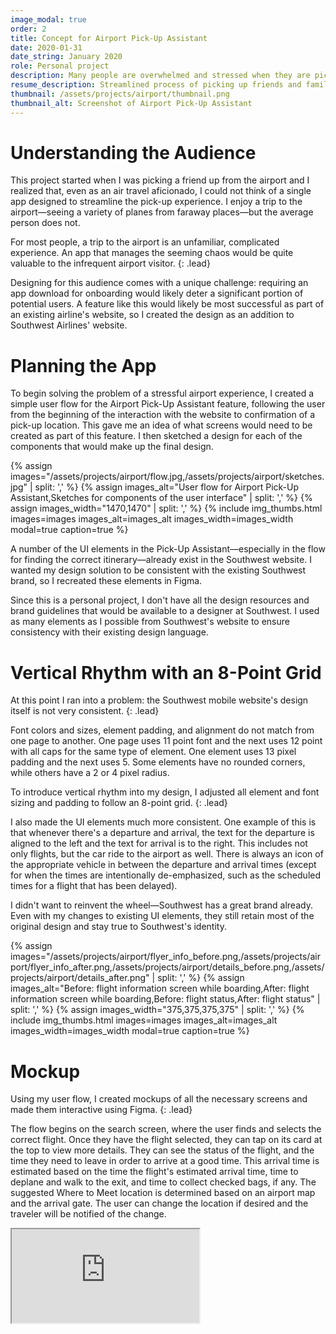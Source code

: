 ```yaml
---
image_modal: true
order: 2
title: Concept for Airport Pick-Up Assistant
date: 2020-01-31
date_string: January 2020
role: Personal project
description: Many people are overwhelmed and stressed when they are picking up friends and family at an airport. Existing travel apps cater to the traveler—not for people who would pick them up. I added features to the existing Southwest Airlines website to make the pick-up experience less stressful. The user can receive flight status notifications, directions on how to get to the airport, and see the best place to meet the traveler.
resume_description: Streamlined process of picking up friends and family at the airport with added features to the Southwest Airlines website
thumbnail: /assets/projects/airport/thumbnail.png
thumbnail_alt: Screenshot of Airport Pick-Up Assistant
---
```

# Understanding the Audience

This project started when I was picking a friend up from the airport and I realized that, even as an air travel aficionado, I could not think of a single app designed to streamline the pick-up experience. I enjoy a trip to the airport—seeing a variety of planes from faraway places—but the average person does not.

For most people, a trip to the airport is an unfamiliar, complicated experience. An app that manages the seeming chaos would be quite valuable to the infrequent airport visitor.
{: .lead}

Designing for this audience comes with a unique challenge: requiring an app download for onboarding would likely deter a significant portion of potential users. A feature like this would likely be most successful as part of an existing airline's website, so I created the design as an addition to Southwest Airlines' website.

# Planning the App
To begin solving the problem of a stressful airport experience, I created a simple user flow for the Airport Pick-Up Assistant feature, following the user from the beginning of the interaction with the website to confirmation of a pick-up location. This gave me an idea of what screens would need to be created as part of this feature. I then sketched a design for each of the components that would make up the final design.

{% assign images="/assets/projects/airport/flow.jpg,/assets/projects/airport/sketches.jpg" | split: ',' %}
{% assign images_alt="User flow for Airport Pick-Up Assistant,Sketches for components of the user interface" | split: ',' %}
{% assign images_width="1470,1470" | split: ',' %}
{% include img_thumbs.html images=images images_alt=images_alt images_width=images_width modal=true caption=true %}    

A number of the UI elements in the Pick-Up Assistant—especially in the flow for finding the correct itinerary—already exist in the Southwest website. I wanted my design solution to be consistent with the existing Southwest brand, so I recreated these elements in Figma.

Since this is a personal project, I don't have all the design resources and brand guidelines that would be available to a designer at Southwest. I used as many elements as I possible from Southwest's website to ensure consistency with their existing design language.

# Vertical Rhythm with an 8-Point Grid
At this point I ran into a problem: the Southwest mobile website's design itself is not very consistent.
{: .lead}

Font colors and sizes, element padding, and alignment do not match from one page to another. One page uses 11 point font and the next uses 12 point with all caps for the same type of element. One element uses 13 pixel padding and the next uses 5. Some elements have no rounded corners, while others have a 2 or 4 pixel radius.

To introduce vertical rhythm into my design, I adjusted all element and font sizing and padding to follow an 8-point grid.
{: .lead}

I also made the UI elements much more consistent. One example of this is that whenever there's a departure and arrival, the text for the departure is aligned to the left and the text for arrival is to the right. This includes not only flights, but the car ride to the airport as well. There is always an icon of the appropriate vehicle in between the departure and arrival times (except for when the times are intentionally de-emphasized, such as the scheduled times for a flight that has been delayed).

I didn't want to reinvent the wheel—Southwest has a great brand already. Even with my changes to existing UI elements, they still retain most of the original design and stay true to Southwest's identity.

{% assign images="/assets/projects/airport/flyer_info_before.png,/assets/projects/airport/flyer_info_after.png,/assets/projects/airport/details_before.png,/assets/projects/airport/details_after.png" | split: ',' %}
{% assign images_alt="Before: flight information screen while boarding,After: flight information screen while boarding,Before: flight status,After: flight status" | split: ',' %}
{% assign images_width="375,375,375,375" | split: ',' %}
{% include img_thumbs.html images=images images_alt=images_alt images_width=images_width modal=true caption=true %} 

# Mockup
Using my user flow, I created mockups of all the necessary screens and made them interactive using Figma.
{: .lead}

The flow begins on the search screen, where the user finds and selects the correct flight. Once they have the flight selected, they can tap on its card at the top to view more details. They can see the status of the flight, and the time they need to leave in order to arrive at a good time. This arrival time is estimated based on the time the flight's estimated arrival time, time to deplane and walk to the exit, and time to collect checked bags, if any. The suggested Where to Meet location is determined based on an airport map and the arrival gate. The user can change the location if desired and the traveler will be notified of the change.

<div class="row justify-content-center">
    <div class="col-10 col-md-7">
        <div class="embed-responsive embed-responsive-9by16">
            <iframe class="embed-responsive-item" src="https://www.figma.com/embed?embed_host=share&url=https%3A%2F%2Fwww.figma.com%2Fproto%2FDdkecWFExTBbTQexpf3Eqz%2FPick-Up-Assistant%3F%26scaling%3Dcontain" allowfullscreen></iframe>
        </div>
    </div>
</div>